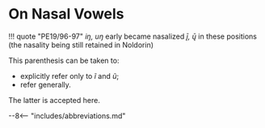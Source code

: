 # On Nasal Vowels

!!! quote "PE19/96-97"
	*iŋ, uŋ* early became nasalized *ı̨̄, ų̄* in these positions (the nasality being still retained in Noldorin)
	
This parenthesis can be taken to:

+ explicitly refer only to *ĩ* and *ũ*;
+ refer generally.

The latter is accepted here.

--8<-- "includes/abbreviations.md"